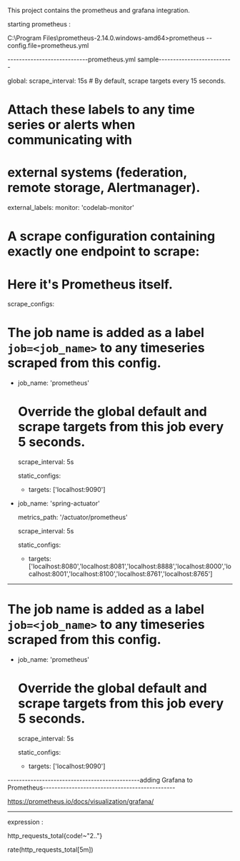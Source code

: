 This project contains the  prometheus and grafana integration.


starting prometheus :

C:\Program Files\prometheus-2.14.0.windows-amd64>prometheus --config.file=prometheus.yml

----------------------------prometheus.yml sample--------------------------


global:
  scrape_interval:     15s # By default, scrape targets every 15 seconds.

  # Attach these labels to any time series or alerts when communicating with
  # external systems (federation, remote storage, Alertmanager).
  external_labels:
    monitor: 'codelab-monitor'

# A scrape configuration containing exactly one endpoint to scrape:
# Here it's Prometheus itself.
scrape_configs:
  # The job name is added as a label `job=<job_name>` to any timeseries scraped from this config.
  - job_name: 'prometheus'

    # Override the global default and scrape targets from this job every 5 seconds.
    scrape_interval: 5s

    static_configs:
      - targets: ['localhost:9090']

  - job_name: 'spring-actuator'

    metrics_path: '/actuator/prometheus'

    scrape_interval: 5s

    static_configs:
      - targets: ['localhost:8080','localhost:8081','localhost:8888','localhost:8000','localhost:8001','localhost:8100','localhost:8761','localhost:8765']

-----------------------------

 # The job name is added as a label `job=<job_name>` to any timeseries scraped from this config.
  - job_name: 'prometheus'

    # Override the global default and scrape targets from this job every 5 seconds.
    scrape_interval: 5s

    static_configs:
      - targets: ['localhost:9090']

----------------------------------------------adding Grafana to Prometheus----------------------------------------------

https://prometheus.io/docs/visualization/grafana/

-------------------------------------------------------------------------

expression :

http_requests_total{code!~"2.."}

rate(http_requests_total[5m])

